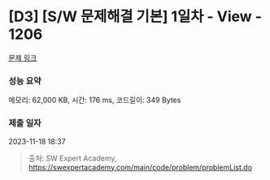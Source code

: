 # [D3] [S/W 문제해결 기본] 1일차 - View - 1206 

[문제 링크](https://swexpertacademy.com/main/code/problem/problemDetail.do?contestProbId=AV134DPqAA8CFAYh) 

### 성능 요약

메모리: 62,000 KB, 시간: 176 ms, 코드길이: 349 Bytes

### 제출 일자

2023-11-18 18:37



> 출처: SW Expert Academy, https://swexpertacademy.com/main/code/problem/problemList.do